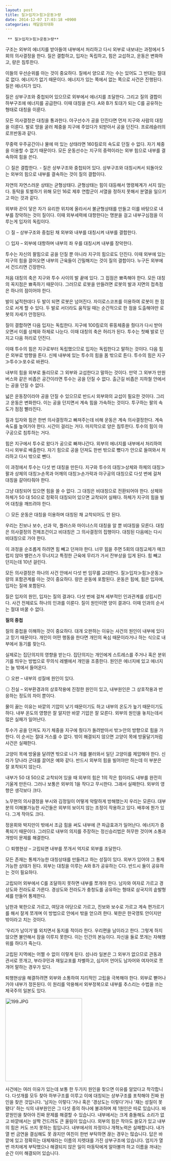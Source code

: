 ```yaml
---
layout: post
title: 질≫입자≫힘≫운동≫량
date: 2014-12-07 17:03:18 +0900
categories: 깨달음의대화
---
```

 

     ** 질≫입자≫힘≫운동≫량** 

  


구조는 외부의 에너지를 받아들여 내부에서 처리하고 다시 외부로 내보내는 과정에서 5회의 의사결정을 한다. 질은 결합하고, 입자는 독립하고, 힘은 교섭하고, 운동은 변화하고, 량은 침투한다. 

  


이들의 우선순위를 아는 것이 중요하다. 질에서 양으로 가는 수는 있어도 그 반대는 절대로 없다. 에너지가 없기 때문이다. 에너지가 있는 쪽에서 없는 쪽으로 사건은 진행된다. 질은 에너지가 있다. 

  


질은 상부구조와 중첩되어 있으므로 외부에서 에너지를 조달한다. 그리고 질의 결합이 하부구조에 에너지를 공급한다. 이때 대칭을 쓴다. A와 B가 토대가 되는 C를 공유하는 형태로 대칭을 이룬다. 

  


모든 의사결정은 대칭을 통과한다. 야구선수가 공을 던진다면 먼저 지구와 사람의 대칭을 이룬다. 발로 땅을 굴러 체중을 지구에 주었다가 되받아서 공을 던진다. 프로레슬러의 로프반동과 같다. 

  


무중력 우주공간이나 물에 떠 있는 상태라면 160킬로의 속도로 던질 수 없다. 자기 체중을 이용할 수 없기 때문이다. 모든 운동선수는 지구의 중력이라는 외부 힘으로 내부를 결속하여 힘을 쓴다. 

  


◎ 질은 결합한다. - 질은 상부구조와 중첩되어 있다. 상부구조와 대칭시켜서 되돌아오는 외부의 힘으로 내부를 결속하는 것이 질의 결합이다. 

  


자연의 자연스러운 상태는 균형상태다. 균형상태는 힘이 대등해서 명령체계가 서지 않는다. 동탁을 토벌하기 위해 모인 16로 제후 연합군이 서열을 정하지 못해서 분열을 일으키고 마는 것과 같다. 

  


외부와 끈이 닿은 자가 유리한 위치에 올라서서 불균형상태를 만들고 이를 바탕으로 내부를 장악하는 것이 질이다. 이때 외부세력에 대항한다는 명분을 걸고 내부구심점을 이루는게 입자의 독립이다. 

  


◎ 질 – 상부구조와 중첩된 채 외부와 내부를 대칭시켜 내부를 결합한다.   
      
◎ 입자 – 외부에 대항하며 내부의 좌 우를 대칭시켜 내부를 장악한다. 

  


투수는 자신의 팔힘으로 공을 던질 뿐 아니라 지구의 힘으로도 던진다. 이때 외부에 있는 지구의 힘을 끌어오면 내부의 근육들이 긴밀해지는 것이 질의 결합이다. 누구든 외부에서 건드리면 긴장한다.

  


처음 대칭의 축은 지구와 투수 사이의 발 끝에 있다. 그 접점은 뾰족해야 한다. 모든 대칭의 꼭지점은 뾰족하기 때문이다. 그러므로 로봇을 만들려면 로봇의 발과 지면의 접촉점은 하나의 점이어야 한다.

  


발이 넓적한데다 두 발이 되면 로봇은 넘어진다. 자이로스코프를 이용하여 로봇이 한 점으로 서게 할 수 있다. 두 발로 서더라도 움직일 때는 순간적으로 한 점을 도출해야만 로봇의 자세가 안정된다.

  


질이 결합하면 다음 입자는 독립한다. 지구에 100킬로의 류뚱체중을 줬다가 다시 받아오면서 이를 상체와 하체로 나눈다. 이때 대칭의 축은 허리가 된다. 투수는 첫째 발로 던지고 다음 허리로 던진다. 

  


이때 투수의 힘은 지구로부터 독립했으므로 입자는 독립한다고 말하는 것이다. 다음 힘은 외부로 방향을 튼다. 신체 내부에 있는 투수의 힘을 몸 밖으로 튼다. 투수의 힘은 지구≫투수≫포수로 바뀐다. 

  


내부의 힘을 외부로 돌리므로 그 외부와 교섭한다고 말하는 것이다. 만약 그 외부가 만원버스와 같은 비좁은 공간이라면 투수는 공을 던질 수 없다. 출근길 비좁은 지하철 안에서는 공을 던질 수 없다. 

  


넓은 운동장이라야 공을 던질 수 있으므로 반드시 외부와의 교섭이 필요한 것이다. 그리고 운동은 변화한다. 이는 공을 던지면서 계속 힘을 가속하는 것이다. 투구하는 팔의 속도가 점점 빨라진다. 

  


질과 입자와 힘은 한번 의사결정하고 빠져주는데 비해 운동은 계속 의사결정한다. 계속 속도를 높여가야 한다. 시간이 걸리는 거다. 마지막으로 양은 침투한다. 투수의 힘이 야구공으로 침투하는 거다.

  


힘은 지구에서 투수로 왔다가 공으로 빠져나간다. 외부의 에너지를 내부에서 처리하여 다시 외부로 배출한다. 자기 힘으로 공을 던져도 한번 밖으로 뺐다가 안으로 들여와서 처리하고 다시 밖으로 뺀다.

  


이 과정에서 투수는 다섯 번 대칭을 만든다. 지구와 투수의 대칭≫상체와 하체의 대칭≫팔과 상체의 대칭≫손목과 어깨의 대칭≫손가락과 야구공의 대칭으로 다섯 번에 걸쳐 대칭을 갈아타줘야 한다.

  


그냥 대칭되어 있으면 힘을 쓸 수 없다. 그 대칭은 비대칭으로 전환되어야 한다. 상체와 하체가 50 대 50으로 정확히 대칭되어 있으면 교착되어 실패다. 하체가 지구의 힘을 빌어 대칭을 깨뜨려야 한다.

  


◎ 모든 운동은 대칭을 이용하며 대칭된 채 교착되어도 안 된다. 

  


우리는 진보나 보수, 선과 악, 플러스와 마이너스의 대칭을 알 뿐 비대칭을 모른다. 대칭은 의사결정의 전제조건이고 비대칭은 그 의사결정의 집행이다. 대칭된 다음에는 다시 비대칭으로 가야 한다.

  


이 과정을 순조롭게 하려면 힘 빼고 던져야 한다. 너무 힘을 주면 5회의 대칭교체가 매끄럽지 않아 밸런스가 무너지고 특정한 근육에 무리가 가서 잔부상을 입게 된다. 힘 빼고 던지는데 10년 걸린다.

  


모든 의사결정은 하나의 사건 안에서 다섯 번 임무를 교대한다. 질≫입자≫힘≫운동≫량의 포함관계를 아는 것이 중요하다. 량은 운동에 포함된다. 운동은 힘에, 힘은 입자에, 입자는 질에 포함된다. 

  


질은 입자의 원인, 입자는 질의 결과다. 다섯 번에 걸쳐 세부적인 인과관계를 성립시킨다. 사건 전체로도 하나의 인과를 이룬다. 질이 원인이면 양이 결과다. 이때 인과의 순서는 절대 바꿀 수 없다.

  
  


**질의 중첩** 

  


질의 중첩을 이해하는 것이 중요하다. 대개 오판하는 이유는 사건의 원인이 내부에 있다고 믿기 때문이다. 개인이 어떤 행동을 한다면 개인의 욕심 때문이라거나 하는 식으로 내부에서 동기를 찾는다. 

  


실제로는 집단의지의 영향을 받는다. 집단의지는 개인에게 스트레스를 주거나 혹은 분위기를 띄우는 방법으로 무의식 레벨에서 개인을 조종한다. 원인은 에너지에 있고 에너지는 늘 밖에서 들어온다. 

  


◎ 오판 – 내부의 성질에 원인이 있다.  
      
◎ 진실 – 외부환경과의 상호작용에 진정한 원인이 있고, 내부원인은 그 상호작용과 반응하는 정도의 차이 뿐이다. 

  


물이 끓는 이유는 바깥의 기압이 낮기 때문이기도 하고 내부의 온도가 높기 때문이기도 하다. 내부 온도의 영향은 잘 알지만 바깥 기압은 잘 모른다. 외부의 원인을 놓치는데서 많은 실패가 일어난다. 

  


투수가 공을 던져도 자기 체중을 지구에 줬다가 돌려받아서 밖≫안의 방향으로 힘을 가한다. 이 순서는 절대 거스를 수 없다. 밖이 해결되지 않으면 고양이 목에 방울달기처럼 사건은 실패한다. 

  


고양이 목에 방울을 달려면 밖으로 나가 개를 불러와서 일단 고양이를 제압해야 한다. 신라가 당나라 군대를 끌어온 예와 같다. 반드시 외부의 힘을 빌어야만 하는데 이 부분은 잘 포착되지 않는다.

  


내부가 50 대 50으로 교착되어 있을 때 외부의 힘은 1의 작은 힘이라도 내부를 완전히 기울게 만든다. 그러나 보통은 외부의 1을 작다고 무시한다. 그래서 실패한다. 외부의 영향은 생각보다 크다. 

  


노무현의 의사결정을 부시와 김정일이 어떻게 악랄하게 방해했는지 우리는 모른다. 대부분의 이해불가능한 사건들은 외부의 보이지 않는 조정이 작용하고 있다. 배후에 뭔가 있다. 그게 작아도 크다. 

  


정윤회와 박지만이 밖에서 조금 힘을 써도 내부에 큰 파급효과가 일어난다. 에너지가 증폭되기 때문이다. 그러므로 내부의 의지를 주장하는 정신승리법은 허무한 것이며 소통과 개방이 문제를 해결한다. 

  


◎ 퇴행현상 – 고립되면 내부를 쪼개서 억지로 외부를 조달한다. 

  


모든 존재는 통제가능한 대칭상태를 만들려고 하는 성질이 있다. 외부가 있어야 그 통제가능한 상태가 된다. 외부는 대칭을 이루는 A와 B가 공유하는 C다. 반드시 둘이 공유하는 것이 필요하다.

  


고립되어 외부에서 C를 조달하지 못하면 내부를 쪼개야 한다. 남자와 여자로 가르고 경상도와 전라도로 가른다. 경상도와 전라도가 충청도를 공유하는 형태로 삼국지의 솥발형세를 만들어 통제한다. 

  


남한과 북한으로 가르고, 여당과 야당으로 가르고, 진보와 보수로 가르고 계속 편가르기를 해서 잘게 쪼개며 이 방법으로 안에서 밖을 얻으려 한다. 북한은 한국영토 안이지만 밖이라고 치는 것이다. 

  


‘우리가 남이가’를 외치면서 동지를 적이라 한다. 우리편을 남이라고 한다. 그렇게 하지 않으면 불안해서 잠을 이루지 못한다. 이는 인간의 본능이다. 자신을 둘로 쪼개는 자해행위를 하다가 죽는다.

  


고립된 지역에는 어쩔 수 없이 이렇게 된다. 섬나라 일본은 그 외부가 없으므로 관동과 관서로 쪼개고, 부라쿠민과 재일교포를 차별하고, 심지어 언어도 남자어와 여자어로 쪼개어 말하는 경우가 있다. 

  


퇴행현상을 해결하려면 외부와 소통하여 지리적인 고립을 극복해야 한다. 외부로 뻗어나가야 내부가 정돈된다. 이 원리를 악용해서 외부정복으로 내부를 추스리는 수법을 쓰는 제국주의 일본도 있다.

  



 
<img src="assets/attach/images/198/194/544/199.JPG" alt="199.JPG" width="240" height="260" /> 

  


사건에는 여러 이유가 있는데 보통 한 두가지 원인을 찾으면 이유를 알았다고 착각합니다. 다섯개를 모두 찾아 하부구조를 이루고 이에 대칭되는 상부구조를 포착해야 진짜 원인을 찾은 것입니다. '남자는 이렇다.'거나 혹은 '경상도는 이렇다'거나 '쟤는 성질이 못됐다' 하는 식의 내부원인은 그 다섯 중의 하나에 불과하며 제 1원인은 따로 있습니다. 바깥원인을 찾아야 진짜 문제를 해결할 수 있습니다. 내부에서는 크게 충돌해도 소리가 없고 바깥에서는 살짝 건드려도 큰 울림이 있습니다. 외부의 힘은 작아도 쓸모가 있고 내부의 힘은 커도 쓰지 못하는 힘입니다. 내부에서의 자정이나 개혁노력은 실패합니다. 내가 열 번 금연을 결심해도 못 끊지만 여친이 한번 부탁하면 끊는 경우는 많습니다. 답은 바깥에 있고 정확히는 대체재라는 이름의 지렛대를 가진 상부구조에 있습니다. 엄지가 열번 까치에게 부탁했으나 해결되지 않은 일이 마동탁에게 알아볼까 하고 이름을 꺼내는 순간 이미 해결되어 있습니다.
